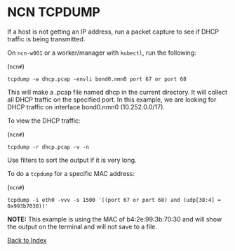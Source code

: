 # NCN TCPDUMP

If a host is not getting an IP address, run a packet capture to see if DHCP traffic is being transmitted.

On `ncn-w001` or a worker/manager with `kubectl`, run the following:

(`ncn#`)
```text
tcpdump -w dhcp.pcap -envli bond0.nmn0 port 67 or port 68
```

This will make a .pcap file named dhcp in the current directory. It will collect all DHCP traffic on the specified port. In this example, we are looking for DHCP traffic on interface bond0.nmn0 (10.252.0.0/17).

To view the DHCP traffic:

(`ncn#`)
```text
tcpdump -r dhcp.pcap -v -n
```

Use filters to sort the output if it is very long.

To do a `tcpdump` for a specific MAC address:

(`ncn#`)
```text
tcpdump -i eth0 -vvv -s 1500 '((port 67 or port 68) and (udp[38:4] = 0x993b7030))'
```

**NOTE:** This example is using the MAC of b4:2e:99:3b:70:30 and will show the output on the terminal and will not save to a file.

[Back to Index](.README.md)
